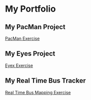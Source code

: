 # My Portfolio
## My PacMan Project
<a href="https://github.com/BrettSchaumburg/pacman.git">PacMan Exercise</a>
## My Eyes Project
<a href="https://github.com/BrettSchaumburg/eyes.git">Eyex Exercise</a>
## My Real Time Bus Tracker
<a href="https://github.com/BrettSchaumburg/rt-bus-tracker.git">Real Time Bus Mapping Exercise</a>
